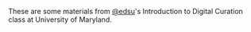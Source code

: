 These are some materials from [@edsu](https://github.com/edsu)'s Introduction to Digital Curation class at University of Maryland.
